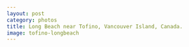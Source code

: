 ```yaml
---
layout: post
category: photos
title: Long Beach near Tofino, Vancouver Island, Canada.
image: tofino-longbeach
---
```

